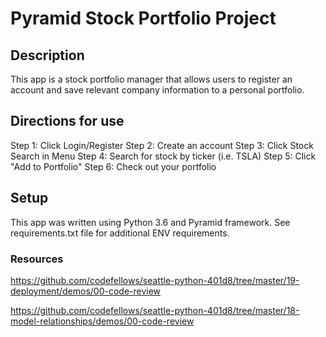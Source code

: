 # Pyramid Stock Portfolio Project

## Description
This app is a stock portfolio manager that allows users to register an account and save relevant company information to a personal portfolio. 

## Directions for use
Step 1: Click Login/Register
Step 2: Create an account
Step 3: Click Stock Search in Menu
Step 4: Search for stock by ticker (i.e. TSLA)
Step 5: Click "Add to Portfolio"
Step 6: Check out your portfolio

## Setup
This app was written using Python 3.6 and Pyramid framework. See requirements.txt file for additional ENV requirements.

### Resources

https://github.com/codefellows/seattle-python-401d8/tree/master/19-deployment/demos/00-code-review

https://github.com/codefellows/seattle-python-401d8/tree/master/18-model-relationships/demos/00-code-review